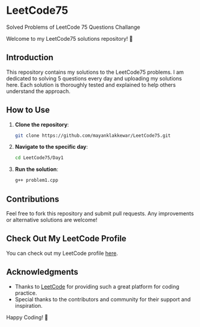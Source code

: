 # LeetCode75
Solved Problems of LeetCode 75 Questions Challange

Welcome to my LeetCode75 solutions repository! 🎉

## Introduction

This repository contains my solutions to the LeetCode75 problems. I am dedicated to solving 5 questions every day and uploading my solutions here. Each solution is thoroughly tested and explained to help others understand the approach.

## How to Use

1. **Clone the repository**:
    ```sh
    git clone https://github.com/mayanklakkewar/LeetCode75.git
    ```

2. **Navigate to the specific day**:
    ```sh
    cd LeetCode75/Day1
    ```

3. **Run the solution**:
    ```sh
    g++ problem1.cpp
    ```

## Contributions

Feel free to fork this repository and submit pull requests. Any improvements or alternative solutions are welcome!

## Check Out My LeetCode Profile

You can check out my LeetCode profile [here](https://leetcode.com/mayanklakkwar).


## Acknowledgments

- Thanks to [LeetCode](https://leetcode.com) for providing such a great platform for coding practice.
- Special thanks to the contributors and community for their support and inspiration.

Happy Coding! 🚀
